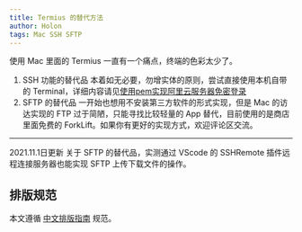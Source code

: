 ```yaml
---
title: Termius 的替代方法
author: Holon
tags: Mac SSH SFTP
---
```




使用 Mac 里面的 Termius 一直有一个痛点，终端的色彩太少了。

1. SSH 功能的替代品
	本着如无必要，勿增实体的原则，尝试直接使用本机自带的 Terminal，详细内容请见[使用pem实现阿里云服务器免密登录](https://blog.csdn.net/Holon_/article/details/121004390)
2. SFTP 的替代品
	一开始也想用不安装第三方软件的形式实现，但是 Mac 的访达实现的 FTP 过于简陋，只能寻找比较轻量的 App 替代，目前使用的是商店里面免费的 ForkLift。如果你有更好的实现方式，欢迎评论区交流。
----
2021.11.1日更新
关于 SFTP 的替代品，实测通过 VScode 的 SSHRemote 插件远程连接服务器也能实现 SFTP 上传下载文件的操作。

## 排版规范
本文遵循 [中文排版指南](https://github.com/mzlogin/chinese-copywriting-guidelines) 规范。